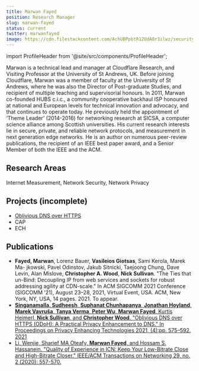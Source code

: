 ```yaml
---
title: Marwan Fayed
position: Research Manager
slug: marwan-fayed
status: current
twitter: marwanfayed
image: https://cdn.filestackcontent.com/AchUBPpbtR12UdA8r3ilwz/security=policy:eyJleHBpcnkiOjIyMzA3NDc0NTksImNhbGwiOlsicmVhZCIsImNvbnZlcnQiXSwiaGFuZGxlIjoiNGdhUW15RUNSZjJLVlNBUVJiQWMifQ==,signature:62582733a82f6ec0cd5e3b91c256bb25a20dd6ea4537ff8d9c99521e9b54155f/cache=expiry:max/resize=w:600,h:600,fit:crop,align:faces/rotate=d:exif/4gaQmyECRf2KVSAQRbAc
---
```

import ProfileHeader from '@site/src/components/ProfileHeader';

<ProfileHeader slug={frontMatter.slug} />

Marwan is a technical lead and manager at Cloudflare Research, and Visiting Professor at the University of St Andrews, UK. 
Before joining Cloudflare, Marwan was a member of faculty at the University of St Andrews, where he was also the Director of Post-graduate Studies, and recipient of multiple teaching and supervisorial honours. In 2011, Marwan co-founded HUBS c.i.c., a community cooperative backhaul ISP honoured at national and European levels for technical innovation and advocacy, and that continues to operate today. He previously held the appointment of ‘Theme Leader’ (2014-2016) for networking research at SICSA, a computer science alliance among Scottish universities. His current research interests lie in secure, private, and reliable network protocols, and measurement in next generation edge networks. 
He is an author on numerous peer-review publications, the recipient of an IEEE best paper award, and a Senior Member of both the IEEE and the ACM.

## Research Areas
Internet Measurement, Network Security, Network Privacy

## Projects (incomplete)
* [Oblivious DNS over HTTPS](/docs/odns)
* CAP
* ECH

## Publications
* **Fayed, Marwan**, Lorenz Bauer, **Vasileios Giotsas**, Sami Kerola, Marek Ma- jkowski, Pavel Odinstov, Jakub Sitnicki, Taejoong Chung, Dave Levin, Alan Mislove, **Christopher A. Wood**, **Nick Sullivan**. "The Ties that un-Bind: Decoupling IP from web services and sockets for robust addressing agility at CDN-scale." In ACM SIGCOMM 2021 Conference (SIGCOMM ’21), August 23–28, 2021, Virtual Event, USA. ACM, New York, NY, USA, 14 pages. 2021. To appear.
* [**Singanamalla, Sudheesh**, **Suphanat Chunhapanya**, **Jonathan Hoyland**, **Marek Vavruša**, **Tanya Verma**, **Peter Wu**, **Marwan Fayed**, Kurtis Heimerl, **Nick Sullivan**, and **Christopher Wood**. "Oblivious DNS over HTTPS (ODoH): A Practical Privacy Enhancement to DNS." In Proceedings on Privacy Enhancing Technologies 2021, (4):pp. 575–592. 2021](https://www.petsymposium.org/2021/files/papers/issue4/popets-2021-0085.pdf)
* [Li, Wenjie, Sharief MA Oteafy, **Marwan Fayed**, and Hossam S. Hassanein. "Quality of Experience in ICN: Keep Your Low-Bitrate Close and High-Bitrate Closer." IEEE/ACM Transactions on Networking 29, no. 2 (2020): 557-570.](https://ieeexplore.ieee.org/abstract/document/9310696)
